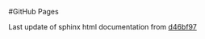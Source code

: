 #GitHub Pages

Last update of sphinx html documentation from [d46bf97](https://github.com/yumiriam/yumiriam.github.io/tree/d46bf972090b3f073d4bbe97adc1d09dc0bf7ac8)

